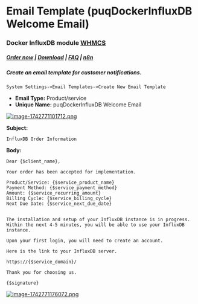 # Email Template (puqDockerInfluxDB Welcome Email)

### Docker InfluxDB module **[WHMCS](https://puqcloud.com/link.php?id=77)** 

#####  [Order now](https://puqcloud.com/whmcs-module-docker-influxdb.php) | [Download](https://download.puqcloud.com/WHMCS/servers/PUQ_WHMCS-Docker-InfluxDB/) | [FAQ](https://faq.puqcloud.com/) | [n8n](https://puqcloud.com/link.php?id=117)

##### Create an email template for customer notifications.

```
System Settings->Email Templates->Create New Email Template
```

- **Email Type:** Product/service
- **Unique Name:** puqDockerInfluxDB Welcome Email

[![image-1742771101712.png](https://doc.puq.info/uploads/images/gallery/2025-03/scaled-1680-/image-1742771101712.png)](https://doc.puq.info/uploads/images/gallery/2025-03/image-1742771101712.png)

**Subject:**

```
InfluxDB Order Information
```

**Body:**

```
Dear {$client_name},

Your order has been accepted for implementation.

Product/Service: {$service_product_name}
Payment Method: {$service_payment_method}
Amount: {$service_recurring_amount}
Billing Cycle: {$service_billing_cycle}
Next Due Date: {$service_next_due_date}


The installation and setup of your InfluxDB instance is in progress.
Within the next 4-5 minutes, you will be able to use your InfluxDB instance.

Upon your first login, you will need to create an account.

Here is the link to your InfluxDB server.

https://{$service_domain}/

Thank you for choosing us.

{$signature}
```

[![image-1742771176072.png](https://doc.puq.info/uploads/images/gallery/2025-03/scaled-1680-/image-1742771176072.png)](https://doc.puq.info/uploads/images/gallery/2025-03/image-1742771176072.png)